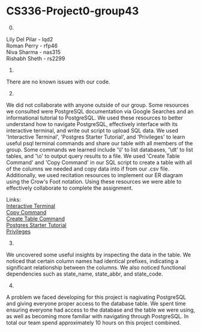 # CS336-Project0-group43

0) 
Lily Del Pilar - lqd2\
Roman Perry - rfp46\
Niva Sharma - nas315\
Rishabh Sheth - rs2299


1)
There are no known issues with our code.


2)
We did not collaborate with anyone outside of our group.
Some resources we consulted were PostgreSQL documentation via Google Searches and an informational tutorial to PostgreSQL.
We used these resources to better understand how to navigate PostgreSQL, effectively interface with its interactive terminal, and write out script to upload SQL data.
We used 'Interactive Terminal', 'Postgres Starter Tutorial', and 'Privileges' to learn useful psql terminal commands and share our table with all members of the group.
Some commands we learned include '\l' to list databases, '\dt' to list tables, and '\o' to output query results to a file.
We used 'Create Table Command' and 'Copy Command' in our SQL script to create a table with all of the columns we needed and copy data into if from our .csv file.
Additionally, we used recitation resources to implement our ER diagram using the Crow's Foot notation.
Using these resources we were able to effectively collaborate to complete the assignment.

Links:\
[Interactive Terminal](https://www.postgresql.org/docs/current/app-psql.html)\
[Copy Command](https://www.postgresql.org/docs/17/sql-copy.html)\
[Create Table Command](https://www.postgresql.org/docs/17/sql-createtable.html)\
[Postgres Starter Tutorial](https://hasura.io/blog/top-psql-commands-and-flags-you-need-to-know-postgresql)\
[Privileges](https://www.postgresql.org/docs/current/ddl-priv.html)


3)
We uncovered some useful insights by inspecting the data in the table. We noticed that certain column names had identical prefixes, indicating a significant relationship between the columns. We also noticed functional dependencies such as state_name, state_abbr, and state_code.


4) 
A problem we faced developing for this project is nagivating PostgreSQL and giving everyone proper access to the database table.
We spent time ensuring everyone had access to the database and the table we were using, as well as becoming more familiar with navigating through PostgreSQL.
In total our team spend approximately 10 hours on this project combined.
